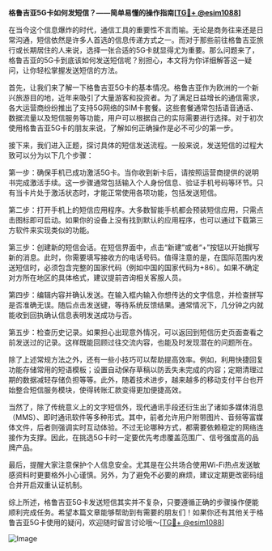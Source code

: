 **格鲁吉亚5G卡如何发短信？——简单易懂的操作指南[[TG💪+ @esim1088](https://t.me/s/esim1088)]**

在当今这个信息爆炸的时代，通信工具的重要性不言而喻。无论是商务往来还是日常沟通，短信依然是许多人首选的信息传递方式之一。而对于那些前往格鲁吉亚旅行或长期居住的人来说，选择一张合适的5G卡就显得尤为重要。那么问题来了，格鲁吉亚的5G卡到底该如何发送短信呢？别担心，本文将为你详细解答这一疑问，让你轻松掌握发送短信的方法。

首先，让我们来了解一下格鲁吉亚5G卡的基本情况。格鲁吉亚作为欧洲的一个新兴旅游目的地，近年来吸引了大量游客和投资者。为了满足日益增长的通信需求，各大运营商纷纷推出了支持5G网络的SIM卡套餐。这些套餐通常包括语音通话、数据流量以及短信服务等功能，用户可以根据自己的实际需要进行选择。对于初次使用格鲁吉亚5G卡的朋友来说，了解如何正确操作是必不可少的第一步。

接下来，我们进入正题，探讨具体的短信发送流程。一般来说，发送短信的过程大致可以分为以下几个步骤：

第一步：确保手机已成功激活5G卡。当你收到新卡后，请按照运营商提供的说明书完成激活手续。这一步骤通常包括输入个人身份信息、验证手机号码等环节。只有当卡片处于激活状态时，才能正常使用各项功能，包括发送短信。

第二步：打开手机上的短信应用程序。大多数智能手机都会预装短信应用，只需点击图标即可启动。如果你的设备上没有找到默认的应用程序，也可以通过下载第三方软件来实现类似的功能。

第三步：创建新的短信会话。在短信界面中，点击“新建”或者“+”按钮以开始撰写新的消息。此时，你需要填写接收方的电话号码。值得注意的是，在国际范围内发送短信时，必须包含完整的国家代码（例如中国的国家代码为+86）。如果不确定对方所在地区的具体格式，建议提前咨询相关客服人员。

第四步：编辑内容并确认发送。在输入框内输入你想传达的文字信息，并检查拼写是否准确无误。随后点击发送键，等待系统反馈结果。通常情况下，几分钟之内就能收到回执确认信息表明发送成功与否。

第五步：检查历史记录。如果担心出现意外情况，可以返回到短信历史页面查看之前发送过的记录。这样既能回顾过往交流内容，也能及时发现潜在的问题所在。

除了上述常规方法之外，还有一些小技巧可以帮助提高效率。例如，利用快捷回复功能存储常用的短语模板；设置自动保存草稿以防丢失未完成的内容；定期清理过期的数据减轻存储负担等等。此外，随着技术进步，越来越多的移动支付平台也开始整合短信服务模块，使得转账汇款变得更加便捷高效。

当然了，除了传统意义上的文字短信外，现代通讯手段还衍生出了诸如多媒体消息（MMS）、即时通讯软件等多种形式。其中，前者允许用户附带图片、音频等富媒体文件，后者则强调实时互动体验。不过无论哪种方式，都需要依赖稳定的网络连接作为支撑。因此，在挑选5G卡时一定要优先考虑覆盖范围广、信号强度高的品牌产品。

最后，提醒大家注意保护个人信息安全。尤其是在公共场合使用Wi-Fi热点发送敏感资料时更要格外小心谨慎。另外，为了避免不必要的麻烦，建议定期更改密码组合并开启双重认证机制。

综上所述，格鲁吉亚5G卡发送短信其实并不复杂，只要遵循正确的步骤操作便能顺利完成任务。希望本篇文章能够帮助到有需要的朋友们！如果你还有其他关于格鲁吉亚5G卡使用的疑问，欢迎随时留言讨论哦～[[TG💪+ @esim1088](https://t.me/s/esim1088)] 

![Image](https://i.postimg.cc/4NQfJmqS/Snipaste-2025-05-13-00-14-12.png)